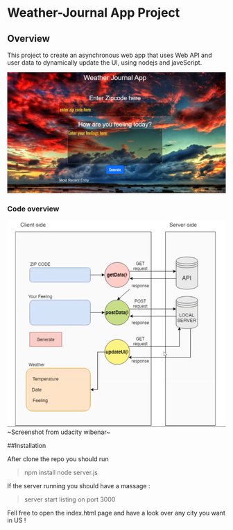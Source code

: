 # Weather-Journal App Project

## Overview
This project to create an asynchronous web app that uses Web API and user data to dynamically update the UI, using nodejs and javeScript.


![Alt text](https://github.com/0oM4R/Weather-Journal-App/blob/main/Screenshot_1.png)


### Code overview 
![Screenshot from udacity wibenar](https://github.com/0oM4R/Weather-Journal-App/blob/main/arch.png)~Screenshot from udacity wibenar~

##Installation


After clone the repo you should run 
>npm install 
>node server.js
>
If the server running you should have a massage :
>server start listing on port 3000

Fell free to open the index.html page and have a look over any city you want in US !





